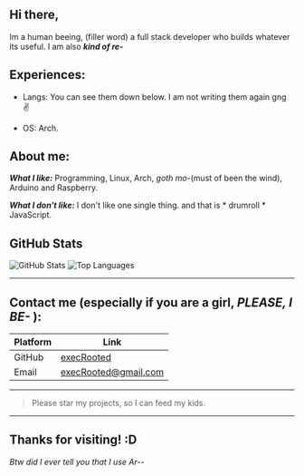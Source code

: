 ## Hi there,

Im a human beeing, (filler word) a full stack developer who builds whatever its useful. I am also ***kind of re-***

## Experiences:

 - Langs: You can see them down below. I am not writing them again gng ✌️
   
 - OS: Arch.

## About me:

***What I like:*** Programming, Linux, Arch, *goth mo-*(must of been the wind), Arduino and Raspberry. 

***What I don't like:*** I don't like one single thing. and that is * drumroll * JavaScript.
 

## GitHub Stats

![GitHub Stats](https://github-readme-stats.vercel.app/api?username=execRooted&show_icons=true&hide_border=true&theme=radical)
![Top Languages](https://github-readme-stats.vercel.app/api/top-langs/?username=execRooted&layout=compact&theme=radical&langs_count=10&hide_border=true)

---
## Contact me (especially if you are a girl, *PLEASE, I BE-* ):


| Platform      | Link                                   |
|---------------|----------------------------------------|
| GitHub        | [execRooted](https://github.com/execRooted)       |
| Email         | execRooted@gmail.com  |


---
> Please star my projects, so I can feed my kids.
---
**Thanks for visiting! :D** 
---
*Btw did I ever tell you that I use Ar--*
